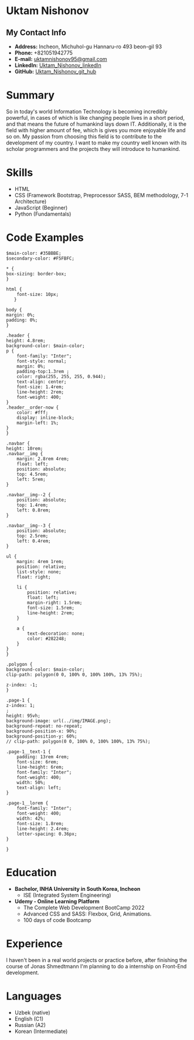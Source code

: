# Uktam Nishonov

## My Contact Info

- **Address:** Incheon, Michuhol-gu Hannaru-ro  493 beon-gil 93
- **Phone:** +821051942775
- **E-mail:** <uktamnishonov95@gmail.com>
- **LinkedIn:** [Uktam_Nishonov_linkedIn](https://www.linkedin.com/in/uktam-nishonov-237b1a244/)
- **GitHub:** [Uktam_Nishonov_git_hub](https://github.com/uktamnishonov)

# Summary

So in today's world Information Technology is becoming incredibly powerful, in cases of which is like changing people lives in a short period, and that
means the future of humankind lays down IT. Additionally, it is the field with higher amount of fee, which is gives you more enjoyable life and so on.
My passion from choosing this field is to contribute to the development of my country. I want to make my country well known with its scholar programmers 
and the projects they will introduce to humankind.


# Skills
- HTML
- CSS (Framework Bootstrap, Preprocessor SASS, BEM methodology, 7-1 Architecture)
- JavaScript (Beginner)
- Python (Fundamentals)

# Code Examples

    $main-color: #35BBBE;
    $secondary-color: #F5FBFC;

    * {
    box-sizing: border-box;
    }

    html {
        font-size: 10px;
       }

    body {
    margin: 0%;
    padding: 0%;
    }

    .header {
    height: 4.8rem;
    background-color: $main-color;
    p {
        font-family: "Inter";
        font-style: normal;
        margin: 0%;
        padding-top:1.3rem ;
        color: rgba(255, 255, 255, 0.944);
        text-align: center;
        font-size: 1.4rem;
        line-height: 2rem;
        font-weight: 400;
    }
    .header__order-now {
        color: #fff;
        display: inline-block;
        margin-left: 1%;
    }
    }

    .navbar {
    height: 10rem;
    .navbar__img {
        margin: 2.8rem 4rem;
        float: left;
        position: absolute;
        top: 4.5rem;
        left: 5rem;
    }

    .navbar__img--2 {
        position: absolute;
        top: 1.4rem;
        left: 0.8rem;
    }

    .navbar__img--3 {
        position: absolute;
        top: 2.5rem;
        left: 0.4rem;
    }

    ul {
        margin: 4rem 1rem;
        position: relative;
        list-style: none;
        float: right;

        li {
            position: relative;
            float: left;
            margin-right: 1.5rem;
            font-size: 1.5rem;
            line-height: 2rem;
        }

        a {
            text-decoration: none;
            color: #282248;
        }
    }
    }

    .polygon {
    background-color: $main-color;
    clip-path: polygon(0 0, 100% 0, 100% 100%, 13% 75%);

    z-index: -1;
    }

    .page-1 {
    z-index: 1;                                                                                                                                              ;
    height: 95vh;
    background-image: url(../img/IMAGE.png);
    background-repeat: no-repeat;
    background-position-x: 90%;
    background-position-y: 60%;
    // clip-path: polygon(0 0, 100% 0, 100% 100%, 13% 75%);

    .page-1__text-1 {
        padding: 13rem 4rem;
        font-size: 6rem;
        line-height: 6rem;
        font-family: "Inter";
        font-weight: 400;
        width: 50%;
        text-align: left;
    }

    .page-1__lorem {
        font-family: "Inter";
        font-weight: 400;
        width: 42%;
        font-size: 1.8rem;
        line-height: 2.4rem;
        letter-spacing: 0.36px;
    }

    }


# Education
- **Bachelor, INHA University in South Korea, Incheon**
    - ISE (Integrated System Engineering)
- **Udemy - Online Learning Platform**
    - The Complete Web Development BootCamp 2022
    - Advanced CSS and SASS: Flexbox, Grid, Animations.
    - 100 days of code Bootcamp

# Experience
I haven't been in a real world projects or practice before, after finishing the course of Jonas Shmedtmann I'm planning to do a internship on Front-End development.

# Languages

- Uzbek (native)
- English (C1)
- Russian (A2)
- Korean (Intermediate)

